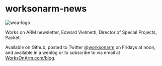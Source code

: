 # worksonarm-news

![woa-logo](https://pbs.twimg.com/profile_images/844971800291295232/QSXvBWCK.jpg)

Works on ARM newsletter, Edward Vielmetti, Director of Special Projects, Packet.

Available on Github, posted to Twitter @[worksonarm] on Fridays at noon, 
and available in a weblog or to subscribe to via email at [WorksOnArm.com/blog](https://worksonarm.com/blog).

[worksonarm]:https://twitter.com/worksonarm

